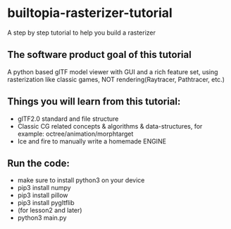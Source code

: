# builtopia-rasterizer-tutorial
A step by step tutorial to help you build a rasterizer

## The software product goal of this tutorial
A python based glTF model viewer with GUI and a rich feature set, using rasterization like classic games, NOT rendering(Raytracer, Pathtracer, etc.)

## Things you will learn from this tutorial:
  - glTF2.0 standard and file structure
  - Classic CG related concepts & algorithms & data-structures, for example: octree/animation/morphtarget
  - Ice and fire to manually write a homemade ENGINE

## Run the code:
  - make sure to install python3 on your device
  - pip3 install numpy
  - pip3 install pillow
  - pip3 install pygltflib
  - (for lesson2 and later)
  - python3 main.py
